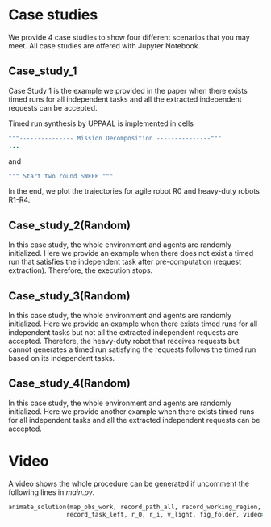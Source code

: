 # Case studies

We provide 4 case studies to show four different scenarios that you may meet. All case studies are offered with Jupyter Notebook.


## Case_study_1

Case Study 1 is the example we provided in the paper when there exists timed runs for all independent tasks and all the extracted independent requests can be accepted. 

Timed run synthesis by UPPAAL is implemented in cells
```ruby
"""--------------- Mission Decomposition ---------------"""
...
```
and 
```ruby
""" Start two round SWEEP """
```
In the end, we plot the trajectories for agile robot R0 and heavy-duty robots R1-R4.


## Case_study_2(Random)
In this case study, the whole environment and agents are randomly initialized.
Here we provide an example when there does not exist a timed run that satisfies the independent task after pre-computation (request extraction). Therefore, the execution stops.


## Case_study_3(Random)
In this case study, the whole environment and agents are randomly initialized.
Here we provide an example when there exists timed runs for all independent tasks but not all the extracted independent requests are accepted. Therefore, the heavy-duty robot that receives requests but cannot generates a timed run satisfying the requests follows the timed run based on its independent tasks.

## Case_study_4(Random)
In this case study, the whole environment and agents are randomly initialized.
Here we provide another example when there exists timed runs for all independent tasks and all the extracted independent requests can be accepted. 


# Video
A video shows the whole procedure can be generated if uncomment the following lines in *main.py*.
```ruby
animate_solution(map_obs_work, record_path_all, record_working_region, 
                record_task_left, r_0, r_i, v_light, fig_folder, video=True)

```

